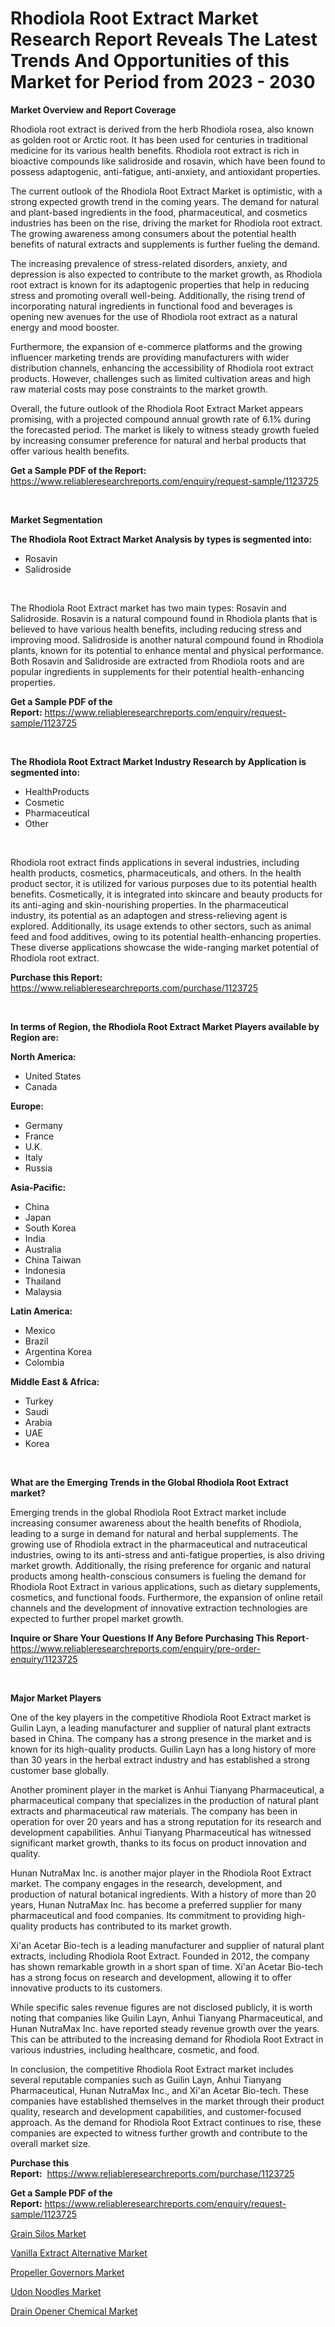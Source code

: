<p><h1>Rhodiola Root Extract Market Research Report Reveals The Latest Trends And Opportunities of this Market for Period from 2023 - 2030</h1></p><p><strong>Market Overview and Report Coverage</strong></p>
<p><p>Rhodiola root extract is derived from the herb Rhodiola rosea, also known as golden root or Arctic root. It has been used for centuries in traditional medicine for its various health benefits. Rhodiola root extract is rich in bioactive compounds like salidroside and rosavin, which have been found to possess adaptogenic, anti-fatigue, anti-anxiety, and antioxidant properties.</p><p>The current outlook of the Rhodiola Root Extract Market is optimistic, with a strong expected growth trend in the coming years. The demand for natural and plant-based ingredients in the food, pharmaceutical, and cosmetics industries has been on the rise, driving the market for Rhodiola root extract. The growing awareness among consumers about the potential health benefits of natural extracts and supplements is further fueling the demand.</p><p>The increasing prevalence of stress-related disorders, anxiety, and depression is also expected to contribute to the market growth, as Rhodiola root extract is known for its adaptogenic properties that help in reducing stress and promoting overall well-being. Additionally, the rising trend of incorporating natural ingredients in functional food and beverages is opening new avenues for the use of Rhodiola root extract as a natural energy and mood booster.</p><p>Furthermore, the expansion of e-commerce platforms and the growing influencer marketing trends are providing manufacturers with wider distribution channels, enhancing the accessibility of Rhodiola root extract products. However, challenges such as limited cultivation areas and high raw material costs may pose constraints to the market growth.</p><p>Overall, the future outlook of the Rhodiola Root Extract Market appears promising, with a projected compound annual growth rate of 6.1% during the forecasted period. The market is likely to witness steady growth fueled by increasing consumer preference for natural and herbal products that offer various health benefits.</p></p>
<p><strong>Get a Sample PDF of the Report:</strong> <a href="https://www.reliableresearchreports.com/enquiry/request-sample/1123725">https://www.reliableresearchreports.com/enquiry/request-sample/1123725</a></p>
<p>&nbsp;</p>
<p><strong>Market Segmentation</strong></p>
<p><strong>The Rhodiola Root Extract Market Analysis by types is segmented into:</strong></p>
<p><ul><li>Rosavin</li><li>Salidroside</li></ul></p>
<p>&nbsp;</p>
<p><p>The Rhodiola Root Extract market has two main types: Rosavin and Salidroside. Rosavin is a natural compound found in Rhodiola plants that is believed to have various health benefits, including reducing stress and improving mood. Salidroside is another natural compound found in Rhodiola plants, known for its potential to enhance mental and physical performance. Both Rosavin and Salidroside are extracted from Rhodiola roots and are popular ingredients in supplements for their potential health-enhancing properties.</p></p>
<p><strong>Get a Sample PDF of the Report:</strong>&nbsp;<a href="https://www.reliableresearchreports.com/enquiry/request-sample/1123725">https://www.reliableresearchreports.com/enquiry/request-sample/1123725</a></p>
<p>&nbsp;</p>
<p><strong>The Rhodiola Root Extract Market Industry Research by Application is segmented into:</strong></p>
<p><ul><li>HealthProducts</li><li>Cosmetic</li><li>Pharmaceutical</li><li>Other</li></ul></p>
<p>&nbsp;</p>
<p><p>Rhodiola root extract finds applications in several industries, including health products, cosmetics, pharmaceuticals, and others. In the health product sector, it is utilized for various purposes due to its potential health benefits. Cosmetically, it is integrated into skincare and beauty products for its anti-aging and skin-nourishing properties. In the pharmaceutical industry, its potential as an adaptogen and stress-relieving agent is explored. Additionally, its usage extends to other sectors, such as animal feed and food additives, owing to its potential health-enhancing properties. These diverse applications showcase the wide-ranging market potential of Rhodiola root extract.</p></p>
<p><strong>Purchase this Report:</strong>&nbsp; <a href="https://www.reliableresearchreports.com/purchase/1123725">https://www.reliableresearchreports.com/purchase/1123725</a></p>
<p>&nbsp;</p>
<p><strong>In terms of Region, the Rhodiola Root Extract Market Players available by Region are:</strong></p>
<p>
    <p> <strong> North America: </strong>
        <ul>
            <li>United States</li>
            <li>Canada</li>
        </ul>
        </p> 
    <p> <strong> Europe: </strong>
        <ul>
            <li>Germany</li>
            <li>France</li>
            <li>U.K.</li>
            <li>Italy</li>
            <li>Russia</li>
        </ul>
        </p> 
    <p> <strong> Asia-Pacific: </strong>
        <ul>
            <li>China</li>
            <li>Japan</li>
            <li>South Korea</li>
            <li>India</li>
            <li>Australia</li>
            <li>China Taiwan</li>
            <li>Indonesia</li>
            <li>Thailand</li>
            <li>Malaysia</li>
        </ul>
        </p> 
    <p> <strong> Latin America: </strong>
        <ul>
            <li>Mexico</li>
            <li>Brazil</li>
            <li>Argentina Korea</li>
            <li>Colombia</li>
        </ul>
        </p> 
    <p> <strong> Middle East & Africa: </strong>
        <ul>
            <li>Turkey</li>
            <li>Saudi</li>
            <li>Arabia</li>
            <li>UAE</li>
            <li>Korea</li>
        </ul>
    </p>
    </p>
<p>&nbsp;</p>
<p><strong>What are the Emerging Trends in the Global Rhodiola Root Extract market?</strong></p>
<p><p>Emerging trends in the global Rhodiola Root Extract market include increasing consumer awareness about the health benefits of Rhodiola, leading to a surge in demand for natural and herbal supplements. The growing use of Rhodiola extract in the pharmaceutical and nutraceutical industries, owing to its anti-stress and anti-fatigue properties, is also driving market growth. Additionally, the rising preference for organic and natural products among health-conscious consumers is fueling the demand for Rhodiola Root Extract in various applications, such as dietary supplements, cosmetics, and functional foods. Furthermore, the expansion of online retail channels and the development of innovative extraction technologies are expected to further propel market growth.</p></p>
<p><strong>Inquire or Share Your Questions If Any Before Purchasing This Report</strong>- <a href="https://www.reliableresearchreports.com/enquiry/pre-order-enquiry/1123725">https://www.reliableresearchreports.com/enquiry/pre-order-enquiry/1123725</a></p>
<p>&nbsp;</p>
<p><strong>Major Market Players</strong></p>
<p><p>One of the key players in the competitive Rhodiola Root Extract market is Guilin Layn, a leading manufacturer and supplier of natural plant extracts based in China. The company has a strong presence in the market and is known for its high-quality products. Guilin Layn has a long history of more than 30 years in the herbal extract industry and has established a strong customer base globally.</p><p>Another prominent player in the market is Anhui Tianyang Pharmaceutical, a pharmaceutical company that specializes in the production of natural plant extracts and pharmaceutical raw materials. The company has been in operation for over 20 years and has a strong reputation for its research and development capabilities. Anhui Tianyang Pharmaceutical has witnessed significant market growth, thanks to its focus on product innovation and quality.</p><p>Hunan NutraMax Inc. is another major player in the Rhodiola Root Extract market. The company engages in the research, development, and production of natural botanical ingredients. With a history of more than 20 years, Hunan NutraMax Inc. has become a preferred supplier for many pharmaceutical and food companies. Its commitment to providing high-quality products has contributed to its market growth.</p><p>Xi'an Acetar Bio-tech is a leading manufacturer and supplier of natural plant extracts, including Rhodiola Root Extract. Founded in 2012, the company has shown remarkable growth in a short span of time. Xi'an Acetar Bio-tech has a strong focus on research and development, allowing it to offer innovative products to its customers.</p><p>While specific sales revenue figures are not disclosed publicly, it is worth noting that companies like Guilin Layn, Anhui Tianyang Pharmaceutical, and Hunan NutraMax Inc. have reported steady revenue growth over the years. This can be attributed to the increasing demand for Rhodiola Root Extract in various industries, including healthcare, cosmetic, and food.</p><p>In conclusion, the competitive Rhodiola Root Extract market includes several reputable companies such as Guilin Layn, Anhui Tianyang Pharmaceutical, Hunan NutraMax Inc., and Xi'an Acetar Bio-tech. These companies have established themselves in the market through their product quality, research and development capabilities, and customer-focused approach. As the demand for Rhodiola Root Extract continues to rise, these companies are expected to witness further growth and contribute to the overall market size.</p></p>
<p><strong>Purchase this Report:</strong>&nbsp;&nbsp;<a href="https://www.reliableresearchreports.com/purchase/1123725">https://www.reliableresearchreports.com/purchase/1123725</a></p>
<p></p>
<p><strong>Get a Sample PDF of the Report:</strong>&nbsp;<a href="https://www.reliableresearchreports.com/enquiry/request-sample/1123725">https://www.reliableresearchreports.com/enquiry/request-sample/1123725</a></p>
<p><p><a href="https://medium.com/@reportprime03/grain-silos-market-insights-into-market-cagr-market-trends-and-growth-strategies-fe3d15c27268">Grain Silos Market</a></p><p><a href="https://github.com/aliciawhite5576/Market-Research-Report-List-1/blob/main/vanilla-extract-alternative-market.md">Vanilla Extract Alternative Market</a></p><p><a href="https://medium.com/@reportprime01/propeller-governors-market-report-reveals-the-latest-trends-and-growth-opportunities-of-this-market-09d295591bc9">Propeller Governors Market</a></p><p><a href="https://medium.com/@hotspotelectronicsstore/analyzing-udon-noodles-market-global-industry-perspective-and-forecast-2023-to-2030-edb7f6a4c789">Udon Noodles Market</a></p><p><a href="https://github.com/marloy8/Market-Research-Report-List-1/blob/main/drain-opener-chemical-market.md">Drain Opener Chemical Market</a></p></p>